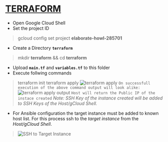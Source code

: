 # [TERRAFORM](https://www.terraform.io/docs)

- Open Google Cloud Shell
- Set the project ID
> gcloud config set project __elaborate-howl-285701__
- Create a Directory __`terraform`__
> mkdir __terraform__ && cd __terraform__
- Upload __`main.tf`__ and __`variables.tf`__ to this folder
- Execute follwing commands
> terraform init
terraform apply
![terraform apply](https://i.ibb.co/5FRZ1pL/2022-04-30-1-25-31.png)
`On successfull execution of the above command output will look alike:`
![terraform apply output](https://lh4.googleusercontent.com/nmaAbK7ZiG4N1KKOtN_E_fJg2wuxNTapjUnx_mf674rtKfe8z-1TkvDnPnS6HQpVvpPfdCULIJwKNTE-sZC2=w1366-h635)
`Host will return the Public IP of the instace created`
> _Note: SSH Key of the instance created will be added to SSH Keys of the Host/gCloud Shell._  
- For Ansible configuration the target instance must be added to known host list. For this process ssh to the _target instance_ from the _Host/gCloud Shell_.
> ![SSH to Target Instance](https://lh3.googleusercontent.com/jO_fUlsmm7TgHkX8YwOohE7NO9XxSsTFj0L6AwQHxSlQKZ1skIXKT5HtIGClqCrWtzzKu5fW_O7v7YbeI4gi=w1366-h635)
<!--stackedit_data:
eyJoaXN0b3J5IjpbMTUyODQ4ODg3LC0xMzA1NjA2MDQyLC03MD
AxMjAyOTksNDcwMzIzNzkwLDExOTc4NzI0MTQsLTc4MzczMjgw
NywxNDE0MzQ1NzQxLC0xOTQ0Nzc2Mjg5LDE1NDQ4ODA0MDBdfQ
==
-->